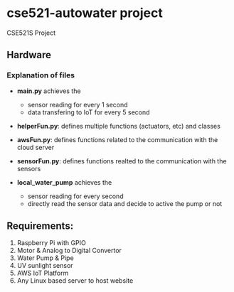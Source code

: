 # cse521-autowater project
CSE521S Project

## Hardware 

### Explanation of files 
* **main.py** achieves the 
  * sensor reading for every 1 second
  * data transfering to IoT for every 5 second
* **helperFun.py**: defines multiple functions (actuators, etc) and classes
* **awsFun.py**: defines functions related to the communication with the cloud server
* **sensorFun.py**: defines functions realted to the communication with the sensors



* **local_water_pump** achieves the 
  * sensor reading for every second
  * directly read the sensor data and decide to active the pump or not
  
 

 
## Requirements: 
1. Raspberry Pi with GPIO
2. Motor & Analog to Digital Convertor
3. Water Pump & Pipe
4. UV sunlight sensor
5. AWS IoT Platform
6. Any Linux based server to host website


